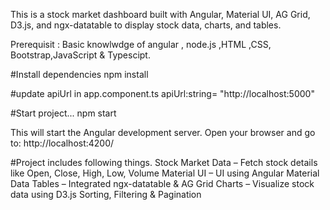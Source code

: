 This is a stock market dashboard built with Angular, Material UI, AG Grid, D3.js, and ngx-datatable to display stock data, charts, and tables.

Prerequisit : Basic knowlwdge of angular , node.js ,HTML ,CSS, Bootstrap,JavaScript & Typescipt.

#Install dependencies
npm install

#update apiUrl in app.component.ts
apiUrl:string= "http://localhost:5000"

#Start project...
npm start

This will start the Angular development server. Open your browser and go to:
http://localhost:4200/

#Project includes following things.
Stock Market Data – Fetch stock details like Open, Close, High, Low, Volume
Material UI – UI using Angular Material
Data Tables – Integrated ngx-datatable & AG Grid
Charts – Visualize stock data using D3.js
Sorting, Filtering & Pagination
